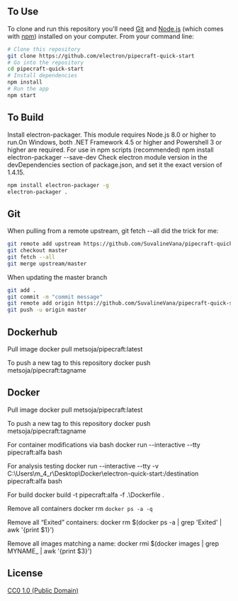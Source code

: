 



## To Use

To clone and run this repository you'll need [Git](https://git-scm.com) and [Node.js](https://nodejs.org/en/download/) (which comes with [npm](http://npmjs.com)) installed on your computer. From your command line:

```bash
# Clone this repository
git clone https://github.com/electron/pipecraft-quick-start
# Go into the repository
cd pipecraft-quick-start
# Install dependencies
npm install
# Run the app
npm start
```

## To Build
Install electron-packager. This module requires Node.js 8.0 or higher to run.On Windows, both .NET Framework 4.5 or higher and Powershell 3 or higher are required. For use in npm scripts (recommended) npm install electron-packager --save-dev
Check electron module version in the devDependencies section of package.json, and set it the exact version of 1.4.15.

```bash
npm install electron-packager -g
electron-packager .
```

## Git

When pulling from a remote upstream, git fetch --all did the trick for me:

```bash
git remote add upstream https://github.com/SuvalineVana/pipecraft-quick-start
git checkout master
git fetch --all
git merge upstream/master
```

When updating the master branch

```bash
git add .
git commit -m "commit message"
git remote add origin https://github.com/SuvalineVana/pipecraft-quick-start.git
git push -u origin master
```
## Dockerhub

Pull image
docker pull metsoja/pipecraft:latest

To push a new tag to this repository
docker push metsoja/pipecraft:tagname

## Docker

Pull image
docker pull metsoja/pipecraft:latest

To push a new tag to this repository
docker push metsoja/pipecraft:tagname

For container modifications via bash
docker run --interactive --tty pipecraft:alfa bash

For analysis testing
docker run --interactive --tty  -v C:\Users\m_4_r\Desktop\Docker\electron-quick-start:/destination  pipecraft:alfa bash

For build
docker build -t pipecraft:alfa -f .\Dockerfile .  

Remove all containers
docker rm `docker ps -a -q`

Remove all “Exited” containers:
docker rm $(docker ps -a | grep 'Exited' | awk '{print $1}')

Remove all images matching a name:
docker rmi $(docker images | grep MYNAME_ | awk '{print $3}')


## License

[CC0 1.0 (Public Domain)](LICENSE.md)
